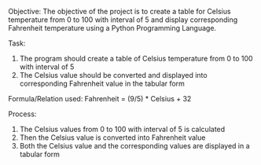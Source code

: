 Objective:
The objective of the project is to create a table for Celsius temperature from 0 to 100 with interval of 5 and display corresponding Fahrenheit temperature using a Python Programming Language.

Task: 
1)	The program should create a table of Celsius temperature from 0 to 100 with interval of 5 
2)	The Celsius value should be converted and displayed into corresponding Fahrenheit value in the tabular form

Formula/Relation used:
Fahrenheit = (9/5) * Celsius + 32

Process: 
1)	The Celsius values from 0 to 100 with interval of 5 is calculated 
2)	Then the Celsius value is converted into Fahrenheit value 
3)	Both the Celsius value and the corresponding values are displayed in a tabular form 
